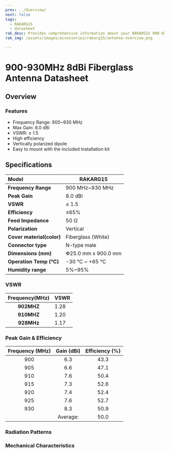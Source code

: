 ```yaml
---
prev: ../Overview/
next: false
tags:
  - RAKARG15
  - datasheet
rak_desc: Provides comprehensive information about your RAKARG15 900-930MHz 8dBi Fiberglass Antenna to help you use it. This information includes technical specifications and characteristics.
rak_img: /assets/images/accessories/rakarg15/antenna-overview.png

---
```


# 900-930MHz 8dBi Fiberglass Antenna Datasheet

## Overview

### Features

-   Frequency Range: 900~930&nbsp;MHz
-   Max Gain: 8.0&nbsp;dBi
-   VSWR: ≤ 1.5
-   High efficiency
-   Vertically polarized dipole
-   Easy to mount with the included Installation kit

<rk-img
  src="/assets/images/accessories/rakarg15/antenna-overview.png"
  width="70%"
  caption="RAKARG15 Overview"
/>

## Specifications

| Model                     | RAKARG15                      |
| :------------------------ | ----------------------------- |
| **Frequency Range**       | 900&nbsp;MHz~930&nbsp;MHz     |
| **Peak Gain**             | 8.0&nbsp;dBi                  |
| **VSWR**                  | ≤ 1.5                         |
| **Efficiency**            | ≤65%                          |
| **Feed Impedance**        | 50&nbsp;Ω                     |
| **Polarization**          | Vertical                      |
| **Cover material(color)** | Fiberglass (White)           |
| **Connector type**        | N-type male                   |
| **Dimensions (mm)**       | Փ25.0&nbsp;mm x 900.0&nbsp;mm |
| **Operation Temp (°C)**   | -30&nbsp;°C ~ +65&nbsp;°C     |
| **Humidity range**        | 5%~95%                        |

### VSWR

| **Frequency(MHz)** | VSWR |
| :----------------: | ---- |
|     **902MHZ**     | 1.28 |
|     **910MHZ**     | 1.20 |
|     **928MHz**     | 1.17 |

<rk-img
  src="/assets/images/accessories/rakarg15/vswr.png"
  width="70%"
  caption="RAKARG15 VSWR graph"
/>

### Peak Gain & Efficiency

| **Frequency (MHz)** | **Gain (dBi)** | **Efficiency (%)** |
| :-----------------: | :------------: | :----------------: |
|         900         |      6.3       |        43.3        |
|         905         |      6.6       |        47.1        |
|         910         |      7.6       |        50.4        |
|         915         |      7.3       |        52.6        |
|         920         |      7.4       |        52.4        |
|         925         |      7.6       |        52.7        |
|         930         |      8.3       |        50.9        |
|                     |    Average:    |        50.0        |

### Radiation Patterns

<rk-img
  src="/assets/images/accessories/rakarg15/900.png"
  width="70%"
  caption="Radiation pattern at 900MHz"
/>

<rk-img
  src="/assets/images/accessories/rakarg15/910.png"
  width="70%"
  caption="Radiation pattern at 910MHz"
/>

<rk-img
  src="/assets/images/accessories/rakarg15/920.png"
  width="70%"
  caption="Radiation pattern at 920MHz"
/>

<rk-img
  src="/assets/images/accessories/rakarg15/930.png"
  width="70%"
  caption="Radiation pattern at 930MHz"
/>


### Mechanical Characteristics

<rk-img
  src="/assets/images/accessories/rakarg15/8dBi_dimensions.png"
  width="60%"
  caption="RAKARG15 Antenna dimensions"
/>
